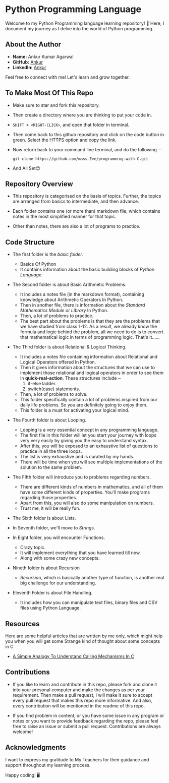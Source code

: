 # Python Programming Language

Welcome to my Python Programming language learning repository! 🚀 Here, I document my journey as I delve into the world of Python programming.

## About the Author

- **Name:** Ankur Kumar Agarwal
- **GitHub:** [Ankur](https://github.com/mass-Eve)
- **LinkedIn:** [Ankur](https://www.linkedin.com/in/ankoor-agarwal/)

Feel free to connect with me! Let's learn and grow together.

## To Make Most Of This Repo 
  - Make sure to star and fork this repository.
  - Then create a directory where you are thinking to put your code in.
  - `SHIFT + <RIGHT-CLICK>`, and open that folder in terminal.
  - Then come back to this github repository and click on the code button in green. Select the HTTPS option and copy the link.
  - Now return back to your command line terminal, and do the following --

        git clone https://github.com/mass-Eve/programming-with-C.git

  - And All Set😊

## Repository Overview

- This repository is categorised on the basis of topics. Further, the topics are arranged from basics to intermediate, and then advance.

- Each folder contains one (or more than) markdown file, which contains notes in the most simplified manner for that topic.

- Other than notes, there are also a lot of programs to practice.

## Code Structure

- The first folder is the *basic folder*.
    - Basics Of Python
    - It contains information about the basic building blocks of _Python Language_.

- The Second folder is about Basic Arithmetic Problems.
    - It includes a notes file (in the markdown format), containing knowledge about Arithmetic Operators In Python.
    - Then in another file, there is  information about the *Standard Mathematics Module or Library* In Python.
    - Then, a lot of problems to practice.
    - The best part about the problems is that they are the problems that we have studied from class 1-12. As a result, we already know the formula and logic behind the problem, all we need to do is to convert that mathematical logic in terms of programming logic. That's it......

- The Third folder is about Relational & Logical Thinking.
    - It includes a notes file containing information about Relational and Logical Operators offered In Python.
    - Then it gives information about the structures that we can use to implement those relational and logical operators in order to see them in **quick-real-action**. These structures include ~
        01. if-else ladder.
        02. switch(case) statements.
    - Then, a lot of problems to solve.
    - This folder specifically contain a lot of problems inspired from our daily life problems. So you are definitely going to enjoy them.
    - This folder is a must for activating your logical mind.

- The Fourth folder is about Looping.

    - Looping is a very essential concept in any programming language.
    - The first file in this folder will let you start your journey with loops very very easily by giving you the easy to understand syntax.
    - After this, you will be exposed to an exhaustive list of questions to practice in all the three loops.
    - The list is very exhaustive and is curated by my hands.
    - There will be time when you will see multiple implementations of the solution to the same problem.

- The Fifth folder will introduce you to problems regarding numbers.

    - There are different kinds of numbers in mathematics, and all of them have some different kinds of properties. You'll make programs regarding those properties.
    - Apart from this, you will also do some manipulation on numbers.
    - Trust me, it will be really fun.

- The Sixth folder is about Lists. 

- In Seventh folder, we'll move to *Strings*. 

- In Eight folder, you will encounter Functions.

    - Crazy topic.
    - It will implement everything that you have learned till now.
    - Along with some crazy new concepts.

- Nineth folder is about Recursion

    - *Recursion*, which is basically another type of function, is another real big challenge for our understanding.

- Eleventh Folder is about File Handling.

    - It includes how you can manipulate text files, binary files and CSV files using Python Language.

## Resources

<!-- Here are some helpful resources that I've referred in my learning journey: -->



Here are some helpful articles that are written by me only, which might help you when you will get some Strange kind of thought about some concepts in C


- [A Simple Analogy To Understand Calling Mechanisms In C](https://www.linkedin.com/posts/ankoor-agarwal_c-cprogramminglanguage-functions-activity-7147595792772440064-Rz0A?utm_source=share&utm_medium=member_desktop)

## Contributions

- If you like to learn and contribute in this repo, please fork and clone it into your presonal computer and make the changes as per your requirement. Then make a pull request, I will make it sure to accept every pull request that makes this repo more informative. And also, every contribution will be mentioned in the readme of this repo. 

- If you find problem in content, or you have some issue in any program or notes or you want to provide feedback regarding the repo, please feel free to raise an issue or submit a pull request. Contributions are always welcome!

## Acknowledgments

I want to express my gratitude to My Teachers for their guidance and support throughout my learning process.

Happy coding! 🖥️